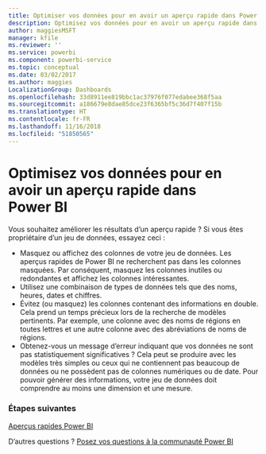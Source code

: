 ```yaml
---
title: Optimiser vos données pour en avoir un aperçu rapide dans Power BI
description: Optimisez vos données pour en avoir un aperçu rapide dans Power BI. Si Power BI ne trouve pas d’informations dans vos données, voici quelques opérations que vous pouvez effectuer.
author: maggiesMSFT
manager: kfile
ms.reviewer: ''
ms.service: powerbi
ms.component: powerbi-service
ms.topic: conceptual
ms.date: 03/02/2017
ms.author: maggies
LocalizationGroup: Dashboards
ms.openlocfilehash: 33d8911ee819bbc1ac37976f077edabee368f5aa
ms.sourcegitcommit: a186679e8dae85dce23f6365bf5c36d7f407f15b
ms.translationtype: HT
ms.contentlocale: fr-FR
ms.lasthandoff: 11/16/2018
ms.locfileid: "51850565"
---
```

# <a name="optimize-your-data-for-power-bi-quick-insights"></a>Optimisez vos données pour en avoir un aperçu rapide dans Power BI
Vous souhaitez améliorer les résultats d’un aperçu rapide ?  Si vous êtes propriétaire d’un jeu de données, essayez ceci :

* Masquez ou affichez des colonnes de votre jeu de données. Les aperçus rapides de Power BI ne recherchent pas dans les colonnes masquées.  Par conséquent, masquez les colonnes inutiles ou redondantes et affichez les colonnes intéressantes.
* Utilisez une combinaison de types de données tels que des noms, heures, dates et chiffres.
* Évitez (ou masquez) les colonnes contenant des informations en double.  Cela prend un temps précieux lors de la recherche de modèles pertinents.  Par exemple, une colonne avec des noms de régions en toutes lettres et une autre colonne avec des abréviations de noms de régions.
* Obtenez-vous un message d’erreur indiquant que vos données ne sont pas statistiquement significatives ?  Cela peut se produire avec les modèles très simples ou ceux qui ne contiennent pas beaucoup de données ou ne possèdent pas de colonnes numériques ou de date. Pour pouvoir générer des informations, votre jeu de données doit comprendre au moins une dimension et une mesure.

### <a name="next-steps"></a>Étapes suivantes
[Aperçus rapides Power BI](consumer/end-user-insights.md)

D’autres questions ? [Posez vos questions à la communauté Power BI](http://community.powerbi.com/)

